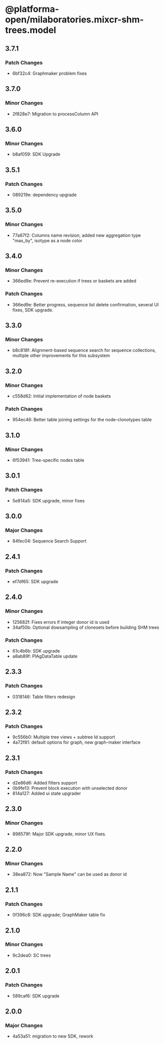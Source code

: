 # @platforma-open/milaboratories.mixcr-shm-trees.model

## 3.7.1

### Patch Changes

- 6bf32c4: Graphmaker problem fixes

## 3.7.0

### Minor Changes

- 2f828e7: Migration to processColumn API

## 3.6.0

### Minor Changes

- b8af059: SDK Upgrade

## 3.5.1

### Patch Changes

- 089219e: dependency upgrade

## 3.5.0

### Minor Changes

- 77a67f2: Columns name revision, added new aggregation type "max_by", isotype as a node color

## 3.4.0

### Minor Changes

- 366ed9e: Prevent re-execution if trees or baskets are added

### Patch Changes

- 366ed9e: Better progress, sequence list delete confirmation, several UI fixes, SDK upgrade.

## 3.3.0

### Minor Changes

- b8c818f: Alignment-based sequence search for sequence collections, multiple other improvements for this subsystem

## 3.2.0

### Minor Changes

- c558d62: Initial implementation of node baskets

### Patch Changes

- 954ec46: Better table joining settings for the node-clonotypes table

## 3.1.0

### Minor Changes

- 6f53941: Tree-specific nodes table

## 3.0.1

### Patch Changes

- 5e814a5: SDK upgrade, minor fixes

## 3.0.0

### Major Changes

- 84fec04: Sequence Search Support

## 2.4.1

### Patch Changes

- ef7df65: SDK upgrade

## 2.4.0

### Minor Changes

- 125682f: Fixes errors if integer donor id is used
- 34af50b: Optional dowsampling of clonesets before building SHM trees

### Patch Changes

- 61c4b6b: SDK upgrade
- a8ab89f: PlAgDataTable update

## 2.3.3

### Patch Changes

- 0318146: Table filters redesign

## 2.3.2

### Patch Changes

- 9c556b0: Multiple tree views + subtree Id support
- 4a72f81: default options for graph, new graph-maker interface

## 2.3.1

### Patch Changes

- d2e86d6: Added filters support
- 0b9fe13: Prevent block execution with unselected donor
- 814a127: Added ui state upgrader

## 2.3.0

### Minor Changes

- 898579f: Major SDK upgrade, minor UX fixes.

## 2.2.0

### Minor Changes

- 38ea872: Now "Sample Name" can be used as donor id

## 2.1.1

### Patch Changes

- 0f396c8: SDK upgrade; GraphMaker table fix

## 2.1.0

### Minor Changes

- 9c2dea0: SC trees

## 2.0.1

### Patch Changes

- 589caf6: SDK upgrade

## 2.0.0

### Major Changes

- 4a53a51: migration to new SDK, rework
